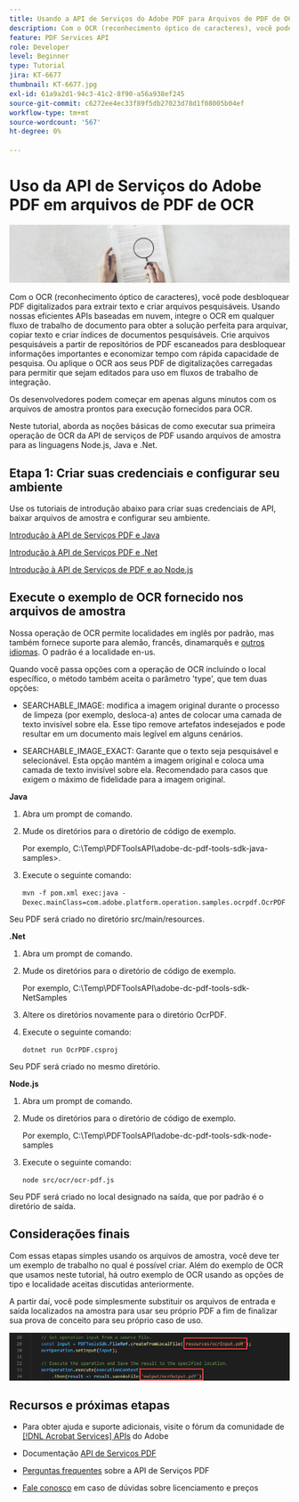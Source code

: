 ```yaml
---
title: Usando a API de Serviços do Adobe PDF para Arquivos de PDF de OCR
description: Com o OCR (reconhecimento óptico de caracteres), você pode desbloquear PDF digitalizados para extrair texto e criar arquivos pesquisáveis
feature: PDF Services API
role: Developer
level: Beginner
type: Tutorial
jira: KT-6677
thumbnail: KT-6677.jpg
exl-id: 61a9a2d1-94c3-41c2-8f90-a56a938ef245
source-git-commit: c6272ee4ec33f89f5db27023d78d1f08005b04ef
workflow-type: tm+mt
source-wordcount: '567'
ht-degree: 0%

---
```


# Uso da API de Serviços do Adobe PDF em arquivos de PDF de OCR

![Criar Imagem Herói do PDF](assets/OCR_hero.jpg)

Com o OCR (reconhecimento óptico de caracteres), você pode desbloquear PDF digitalizados para extrair texto e criar arquivos pesquisáveis. Usando nossas eficientes APIs baseadas em nuvem, integre o OCR em qualquer fluxo de trabalho de documento para obter a solução perfeita para arquivar, copiar texto e criar índices de documentos pesquisáveis. Crie arquivos pesquisáveis a partir de repositórios de PDF escaneados para desbloquear informações importantes e economizar tempo com rápida capacidade de pesquisa. Ou aplique o OCR aos seus PDF de digitalizações carregadas para permitir que sejam editados para uso em fluxos de trabalho de integração.

Os desenvolvedores podem começar em apenas alguns minutos com os arquivos de amostra prontos para execução fornecidos para OCR.

Neste tutorial, aborda as noções básicas de como executar sua primeira operação de OCR da API de serviços de PDF usando arquivos de amostra para as linguagens Node.js, Java e .Net.

## Etapa 1: Criar suas credenciais e configurar seu ambiente

Use os tutoriais de introdução abaixo para criar suas credenciais de API, baixar arquivos de amostra e configurar seu ambiente.

[Introdução à API de Serviços PDF e Java](gettingstartedjava.md)

[Introdução à API de Serviços PDF e .Net](gettingstartednet.md)

[Introdução à API de Serviços de PDF e ao Node.js](createpdffromhtml.md)

## Execute o exemplo de OCR fornecido nos arquivos de amostra

Nossa operação de OCR permite localidades em inglês por padrão, mas também fornece suporte para alemão, francês, dinamarquês e [outros idiomas](https://opensource.adobe.com/pdftools-sdk-docs/release/latest/howtos.html#ocr-with-explicit-language). O padrão é a localidade en-us.

Quando você passa opções com a operação de OCR incluindo o local específico, o método também aceita o parâmetro &#39;type&#39;, que tem duas opções:

* SEARCHABLE_IMAGE: modifica a imagem original durante o processo de limpeza (por exemplo, desloca-a) antes de colocar uma camada de texto invisível sobre ela. Esse tipo remove artefatos indesejados e pode resultar em um documento mais legível em alguns cenários.

* SEARCHABLE_IMAGE_EXACT: Garante que o texto seja pesquisável e selecionável. Esta opção mantém a imagem original e coloca uma camada de texto invisível sobre ela. Recomendado para casos que exigem o máximo de fidelidade para a imagem original.

**Java**

1. Abra um prompt de comando.

1. Mude os diretórios para o diretório de código de exemplo.

   Por exemplo, C:\Temp\PDFToolsAPI\adobe-dc-pdf-tools-sdk-java-samples>.

1. Execute o seguinte comando:

   `mvn -f pom.xml exec:java -Dexec.mainClass=com.adobe.platform.operation.samples.ocrpdf.OcrPDF`

Seu PDF será criado no diretório src/main/resources.

**.Net**

1. Abra um prompt de comando.

1. Mude os diretórios para o diretório de código de exemplo.

   Por exemplo, C:\Temp\PDFToolsAPI\adobe-dc-pdf-tools-sdk-NetSamples

1. Altere os diretórios novamente para o diretório OcrPDF.

1. Execute o seguinte comando:

   `dotnet run OcrPDF.csproj`

Seu PDF será criado no mesmo diretório.

**Node.js**

1. Abra um prompt de comando.

1. Mude os diretórios para o diretório de código de exemplo.

   Por exemplo, C:\Temp\PDFToolsAPI\adobe-dc-pdf-tools-sdk-node-samples

1. Execute o seguinte comando:

   `node src/ocr/ocr-pdf.js`

Seu PDF será criado no local designado na saída, que por padrão é o diretório de saída.

## Considerações finais

Com essas etapas simples usando os arquivos de amostra, você deve ter um exemplo de trabalho no qual é possível criar. Além do exemplo de OCR que usamos neste tutorial, há outro exemplo de OCR usando as opções de tipo e localidade aceitas discutidas anteriormente.

A partir daí, você pode simplesmente substituir os arquivos de entrada e saída localizados na amostra para usar seu próprio PDF a fim de finalizar sua prova de conceito para seu próprio caso de uso.

![Prova de Conceito](assets/OCR_poc.png)

## Recursos e próximas etapas

* Para obter ajuda e suporte adicionais, visite o fórum da comunidade de [[!DNL Acrobat Services] APIs](https://community.adobe.com/t5/document-cloud-sdk/bd-p/Document-Cloud-SDK?page=1&amp;sort=latest_replies&amp;filter=all) do Adobe

* Documentação [API de Serviços PDF](https://www.adobe.com/go/pdftoolsapi_doc)

* [Perguntas frequentes](https://community.adobe.com/t5/contentarchivals/contentarchivedpage/message-uid/10726197) sobre a API de Serviços PDF

* [Fale conosco](https://www.adobe.com/go/pdftoolsapi_requestform) em caso de dúvidas sobre licenciamento e preços

